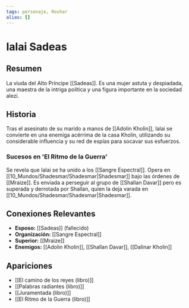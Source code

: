 ```yaml
---
tags: personaje, Roshar
alias: []
---
```


# Ialai Sadeas

## Resumen
La viuda del Alto Príncipe [[Sadeas]]. Es una mujer astuta y despiadada, una maestra de la intriga política y una figura importante en la sociedad alezi.

## Historia
Tras el asesinato de su marido a manos de [[Adolin Kholin]], Ialai se convierte en una enemiga acérrima de la casa Kholin, utilizando su considerable influencia y su red de espías para socavar sus esfuerzos.

### Sucesos en 'El Ritmo de la Guerra'
Se revela que Ialai se ha unido a los [[Sangre Espectral]]. Opera en [[10_Mundos/Shadesmar/Shadesmar|Shadesmar]] bajo las órdenes de [[Mraize]]. Es enviada a perseguir al grupo de [[Shallan Davar]] pero es superada y derrotada por Shallan, quien la deja varada en [[10_Mundos/Shadesmar/Shadesmar|Shadesmar]].

## Conexiones Relevantes
* **Esposo:** [[Sadeas]] (fallecido)
* **Organización:** [[Sangre Espectral]]
* **Superior:** [[Mraize]]
* **Enemigos:** [[Adolin Kholin]], [[Shallan Davar]], [[Dalinar Kholin]]

## Apariciones
* [[El camino de los reyes (libro)]]
* [[Palabras radiantes (libro)]]
* [[Juramentada (libro)]]
* [[El Ritmo de la Guerra (libro)]]
